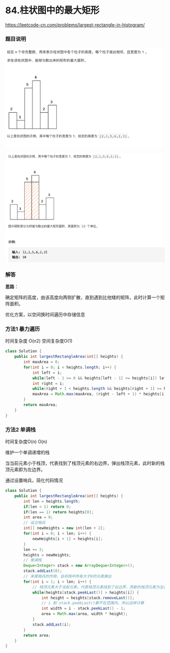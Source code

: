 # 84.柱状图中的最大矩形

https://leetcode-cn.com/problems/largest-rectangle-in-histogram/



### 题目说明

![image-20210318084146651](img/image-20210318084146651.png)

![image-20210318084159133](img/image-20210318084159133.png)



### 解答

**思路**：

确定矩阵的高度，由该高度向两侧扩散，直到遇到比他矮的矩阵，此时计算一个矩阵面积。

优化方案，以空间换时间遍历中存储信息

### 方法1 暴力遍历

时间复杂度 O(n2) 空间复杂度O(1)

```java
class Solution {
    public int largestRectangleArea(int[] heights) {
        int maxArea = 0;
        for(int i = 0; i < heights.length; i++) {
            int left = i;
            while(left - 1 >= 0 && heights[left - 1] >= heights[i]) left--;
            int right = i;
            while(right + 1 < heights.length && heights[right + 1] >= heights[i]) right++;
            maxArea = Math.max(maxArea, (right - left + 1) * heights[i]);
        }
        return maxArea;
    }
}
```



### 方法2 单调栈

时间复杂度O(n) O(n)

维护一个单调递增的栈

当当前元素小于栈顶，代表找到了栈顶元素的右边界，弹出栈顶元素，此时新的栈顶元素即为左边界。

通过设置哨兵，简化代码情况

```java
class Solution {
    public int largestRectangleArea(int[] heights) {
        int len = heights.length;
        if(len < 1) return 0;
        if(len == 1) return heights[0];
        int area = 0;
        // 设立哨兵
        int[] newHeights = new int[len + 2];
        for(int i = 0; i < len; i++) {
            newHeights[i + 1] = heights[i];
        }
        len += 2;
        heights = newHeights;
        // 单调栈
        Deque<Integer> stack = new ArrayDeque<Integer>();
        stack.addLast(0);
        // 末尾哨兵的作用，会将栈中所有大于0的元素弹出
        for(int i = 1; i < len; i++) {
            // 栈顶元素大于当前元素，代表栈顶元素找到了右边界，而新的栈顶元素为左边界
            while(heights[stack.peekLast()] > heights[i]) {
                int height = heights[stack.removeLast()];
                // i 和 stack.peekLast()都不在范围内，所以这样计算
                int width = i - stack.peekLast() - 1;
                area = Math.max(area, width * height);
            }
            stack.addLast(i);
        }
        return area;
    }
}
```

